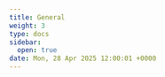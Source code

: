 ```yaml
---
title: General
weight: 3
type: docs
sidebar:
  open: true
date: Mon, 28 Apr 2025 12:00:01 +0000
---
```

